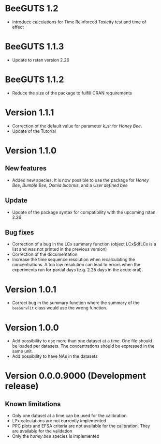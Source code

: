 # BeeGUTS 1.2
* Introduce calculations for Time Reinforced Toxicity test and time of effect

# BeeGUTS 1.1.3
* Update to rstan version 2.26

# BeeGUTS 1.1.2
* Reduce the size of the package to fulfill CRAN requirements

# Version 1.1.1
* Correction of the default value for parameter k_sr for _Honey Bee_.
* Update of the Tutorial


# Version 1.1.0
## New features
* Added new species. It is now possible to use the package for _Honey Bee_, 
_Bumble Bee_,  _Osmia bicornis_, and a _User defined bee_

## Update
* Update of the package syntax for compatibility with the upcoming rstan 2.26 

## Bug fixes
* Correction of a bug in the LCx summary function (object LCx$dfLCx is a list and was not printed in the previous version)
* Correction of the documentation
*  Increase the time sequence resolution when recalculating the concentrations. A too low resolution can lead to errors when the experiments run for partial days (e.g. 2.25 days in the acute oral). 


# Version 1.0.1
* Correct bug in the summary function where the summary of the `beeSurvFit` class would
use the wrong function.

# Version 1.0.0
* Add possibility to use more than one dataset at a time. One file should be loaded
per datasets. The concentrations should be expressed in the same unit.
* Add possibility to have NAs in the datasets

# Version 0.0.0.9000 (Development release)

## Known limitations
* Only one dataset at a time can be used for the calibration
* LPx calculations are not currently implemented
* PPC plots and EFSA criteria are not available for the calibration. They are available for the validation
* Only the _honey bee_ species is implemented

